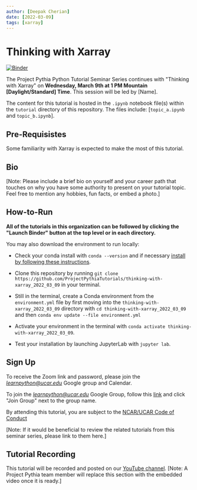 ```yaml
---
author: [Deepak Cherian]
date: [2022-03-09]
tags: [xarray]
---
```


# Thinking with Xarray

[![Binder](https://mybinder.org/badge_logo.svg)](https://mybinder.org/v2/gh/ProjectPythiaTutorials/thinking-with-xarray_2022_03_09/HEAD/)

The Project Pythia Python Tutorial Seminar Series continues with "Thinking with Xarray" on **Wednesday, March 9th at 1 PM Mountain [Daylight/Standard] Time**. This session will be led by [Name].

The content for this tutorial is hosted in the `.ipynb` notebook file(s) within the `tutorial` directory of this repository. The files include: [`topic_a.ipynb` and `topic_b.ipynb`].


## Pre-Requisistes

Some familiarity with Xarray is expected to make the most of this tutorial.


## Bio

[Note: Please include a brief bio on yourself and your career path that touches on why you have some authority to present on your tutorial topic. Feel free to mention any hobbies, fun facts, or embed a photo.]


## How-to-Run

**All of the tutorials in this organization can be followed by clicking the "Launch Binder" button at the top level or in each directory.**

You may also download the environment to run locally:

- Check your conda install with `conda --version` and if necessary [install by following these instructions](https://docs.conda.io/en/latest/miniconda.html).

- Clone this repository by running `git clone https://github.com/ProjectPythiaTutorials/thinking-with-xarray_2022_03_09` in your terminal.

- Still in the terminal, create a Conda environment from the `environment.yml` file by first moving into the `thinking-with-xarray_2022_03_09` directory with `cd thinking-with-xarray_2022_03_09` and then `conda env update --file environment.yml`

- Activate your environment in the terminal with `conda activate thinking-with-xarray_2022_03_09`.

- Test your installation by launching JupyterLab with `jupyter lab`.


## Sign Up

To receive the Zoom link and password, please join the *learnpython@ucar.edu* Google group and Calendar.

To join the *learnpython@ucar.edu* Google Group, follow this [link](https://groups.google.com/a/ucar.edu/g/learnpython/about) and click "Join Group" next to the group name.

By attending this tutorial, you are subject to the [NCAR/UCAR Code of Conduct](https://www.ucar.edu/who-we-are/ethics-integrity/codes-conduct.)

[Note: If it would be beneficial to review the related tutorials from this seminar series, please link to them here.]


## Tutorial Recording

This tutorial will be recorded and posted on our [YouTube channel](https://www.youtube.com/channel/UCoZPBqJal5uKpO8ZiwzavCw).
[Note: A Project Pythia team member will replace this section with the embedded video once it is ready.]
